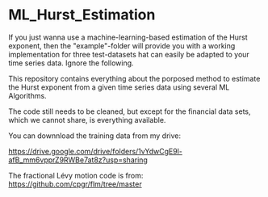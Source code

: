 # ML_Hurst_Estimation
If you just wanna use a machine-learning-based estimation of the Hurst exponent, then the "example"-folder will provide you with a working implementation for three test-datasets hat can easily be adapted to your time series data. Ignore the following.

This repository contains everything about the porposed method to estimate the Hurst exponent from a given time series data using several ML Algorithms.

The code still needs to be cleaned, but except for the financial data sets, which we cannot share, is everything available.

You can downnload the training data from my drive:

https://drive.google.com/drive/folders/1vYdwCgE9l-afB_mm6vpprZ9RWBe7at8z?usp=sharing

The fractional Lévy motion code is from:
https://github.com/cpgr/flm/tree/master
